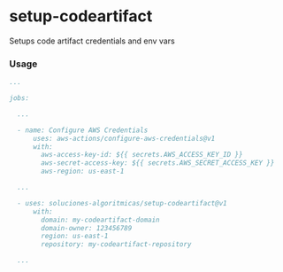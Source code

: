 # setup-codeartifact
Setups code artifact credentials and env vars

### Usage
```yaml
...

jobs:

  ...

  - name: Configure AWS Credentials
      uses: aws-actions/configure-aws-credentials@v1
      with:
        aws-access-key-id: ${{ secrets.AWS_ACCESS_KEY_ID }}
        aws-secret-access-key: ${{ secrets.AWS_SECRET_ACCESS_KEY }}
        aws-region: us-east-1

  ...

  - uses: soluciones-algoritmicas/setup-codeartifact@v1
      with:
        domain: my-codeartifact-domain
        domain-owner: 123456789
        region: us-east-1
        repository: my-codeartifact-repository

  ...
```
